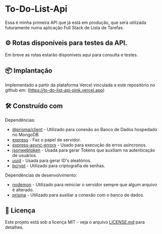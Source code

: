 # To-Do-List-Api

Essa é minha primeira API que já está em produção, que será utilizada futuramente numa aplicação Full Stack de Lista de Tarefas.

## ⚙️ Rotas disponíveis para testes da API.

Em breve as rotas estarão disponíveis aqui para consulta e testes.


## 📦 Implantação

Implementado a partir da plataforma Vercel vinculada a este repositório no github em: (https://to-do-list-api-pink.vercel.app)

## 🛠️ Construído com

Dependências:

* [@prisma/client](https://www.npmjs.com/package/@prisma/client) - Utilizado para conexão ao Banco de Dados hospedado no MongoDB
* [express](https://www.npmjs.com/package/express) - Faz o papel de servidor.
* [express-async-errors](https://www.npmjs.com/package/express-async-errors) - Usado para execução de erros asíncronos.
* [jsonwebtoken](https://www.npmjs.com/package/jsonwebtoken) - Usada para gerar Tokens que auxiliam na autenticação de usuários.
* [uuid](https://www.npmjs.com/package/uuid) - Usada para gerar ID's aleatórios.
* [bcrypt](https://www.npmjs.com/package/bcrypt) - Utilizado para criptografia de senhas.

Dependências de desenvolvimento: 

* [nodemon](https://www.npmjs.com/package/nodemon) - Utilizado para reiniciar o servidor sempre que algum arquivo é alterado.
* [prisma](https://www.npmjs.com/package/prisma) - Utilizado para auxiliar a conexão com o banco de dados.

## 📄 Licença

Este projeto está sob a licença MIT - veja o arquivo [LICENSE.md](https://github.com/NeemiasVieira/To-Do-List-API/blob/master/README.md) para detalhes.


